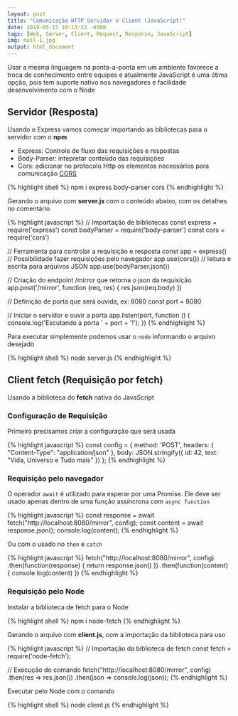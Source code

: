 ```yaml
---
layout: post
title: "Comunicação HTTP Servidor e Client (JavaScript)"
date: 2019-05-15 10:13:13 -0300
tags: [Web, Server, Client, Request, Response, JavaScript]
img: mail-1.jpg
output: html_document
---
```




Usar a mesma linguagem na ponta-a-ponta em um ambiente favorece a troca de conhecimento entre equipes e atualmente JavaScript é uma ótima opção, pois tem suporte nativo nos navegadores e facilidade desenvolvimento com o Node

## Servidor (Resposta)

Usando o Express vamos começar importando as bibliotecas para o servidor com o **npm**  
* Express: Controle de fluxo das requisições e respostas  
* Body-Parser: intepretar conteúdo das requisições  
* Cors: adicionar no protocolo Http os elementos necessários para comunicação [CORS](https://pt.wikipedia.org/wiki/Cross-origin_resource_sharing)


{% highlight shell %}
npm i express body-parser cors
{% endhighlight %}

Gerando o arquivo com **server.js** com o conteúdo abaixo, com os detalhes no comentário


{% highlight javascript %}
// Importação de bibliotecas
const express = require('express')
const bodyParser = require('body-parser')
const cors = require('cors')

// Ferramenta para controlar a requisição e resposta
const app = express()
// Possibilidade fazer requisições pelo navegador
app.use(cors())
// leitura e escrita para arquivos JSON
app.use(bodyParser.json())

// Criação do endpoint /mirror que retorna o json da requisição
app.post('/mirror', function (req, res) {
	res.json(req.body)
})

// Definição de porta que será ouvida, ex: 8080
const port = 8080

// Iniciar o servidor e ouvir a porta 
app.listen(port, function () {
    console.log('Escutando a porta ' + port + '!');
})
{% endhighlight %}

Para executar simplemente podemos usar o `node` informando o arquivo desejado


{% highlight shell %}
node server.js
{% endhighlight %}

## Client fetch (Requisição por fetch)

Usando a biblioteca do **fetch** nativa do JavaScript

### Configuração de Requisição

Primeiro precisamos criar a configuração que será usada


{% highlight javascript %}
const config = {
	method: 'POST',
	headers: {
		"Content-Type": "application/json"
	},
	body: JSON.stringify({
		id: 42,
		text: "Vida, Universo e Tudo mais"
	})
};
{% endhighlight %}

### Requisição pelo navegador

O operador `await` é utilizado para esperar por uma Promise. Ele deve ser usado apenas dentro de uma função assíncrona com `async function`


{% highlight javascript %}
const response = await fetch("http://localhost:8080/mirror", config);
const content = await response.json();
console.log(content);
{% endhighlight %}

Ou com o usado no `then` e `catch` 


{% highlight javascript %}
fetch("http://localhost:8080/mirror", config)
	.then(function(response) { return response.json() })
	.then(function(content) { console.log(content) })
{% endhighlight %}

### Requisição pelo Node

Instalar a biblioteca de fetch para o Node


{% highlight shell %}
npm i node-fetch
{% endhighlight %}

Gerando o arquivo com **client.js**, com a importação da biblioteca para uso


{% highlight javascript %}
// Importação da biblioteca de fetch
const fetch = require('node-fetch');

// Execução do comando
fetch("http://localhost:8080/mirror", config)
    .then(res => res.json())
    .then(json => console.log(json));
{% endhighlight %}

Executar pelo Node com o comando


{% highlight shell %}
node client.js
{% endhighlight %}
